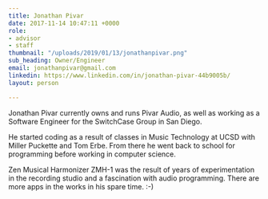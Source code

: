 ```yaml
---
title: Jonathan Pivar
date: 2017-11-14 10:47:11 +0000
role:
- advisor
- staff
thumbnail: "/uploads/2019/01/13/jonathanpivar.png"
sub_heading: Owner/Engineer
email: jonathanpivar@gmail.com
linkedin: https://www.linkedin.com/in/jonathan-pivar-44b9005b/
layout: person

---
```

Jonathan Pivar currently owns and runs Pivar Audio, as well as working as a Software Engineer for the SwitchCase Group in San Diego.

He started coding as a result of classes in Music Technology at UCSD with Miller Puckette and Tom Erbe. From there he went back to school for programming before working in computer science.

Zen Musical Harmonizer ZMH-1 was the result of years of experimentation in the recording studio and a fascination with audio programming. There are more apps in the works in his spare time. :-)